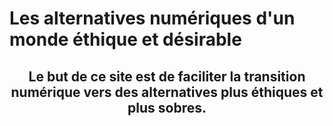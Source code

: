 # Les alternatives numériques d'un monde éthique et désirable

## Le but de ce site est de **faciliter la transition numérique** vers des alternatives plus éthiques et plus sobres.

<style>
    h2 {
        text-align: center;
    }
</style>